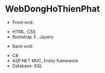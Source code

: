 # WebDongHoThienPhat
- Front-end: 
+ HTML, CSS
+ Bootstrap 3 , Jquery
- Back-end:
+ C#
+ ASP.NET MVC, Entity framework
+ Database: SQL
